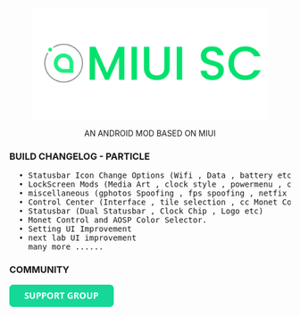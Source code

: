 <div align="center">
  <img  height="200" src="https://github.com/darksky4you/miuiscMerlinx/raw/main/logo.png"  />
  <p>AN ANDROID MOD BASED ON MIUI</p>
</div>
  

<h3>BUILD CHANGELOG - PARTICLE</h3>
<pre>
  • Statusbar Icon Change Options (Wifi , Data , battery etc)
  • LockScreen Mods (Media Art , clock style , powermenu , charge animations etc)
  • miscellaneous (gphotos Spoofing , fps spoofing , netfix spoofing , servers etc )
  • Control Center (Interface , tile selection , cc Monet Control etc)
  • Statusbar (Dual Statusbar , Clock Chip , Logo etc)
  • Monet Control and AOSP Color Selector.
  • Setting UI Improvement
  • next lab UI improvement 
    many more ......
</pre>

<h3>COMMUNITY</h3>
<img  height="40" src="https://github.com/darksky4you/NEXT_PARTICLE_PROJECT/blob/4b1da72e82f2b8a3299b9ab3c319de39116bf34a/DATABASE/assets/button_support-group.png"  />
